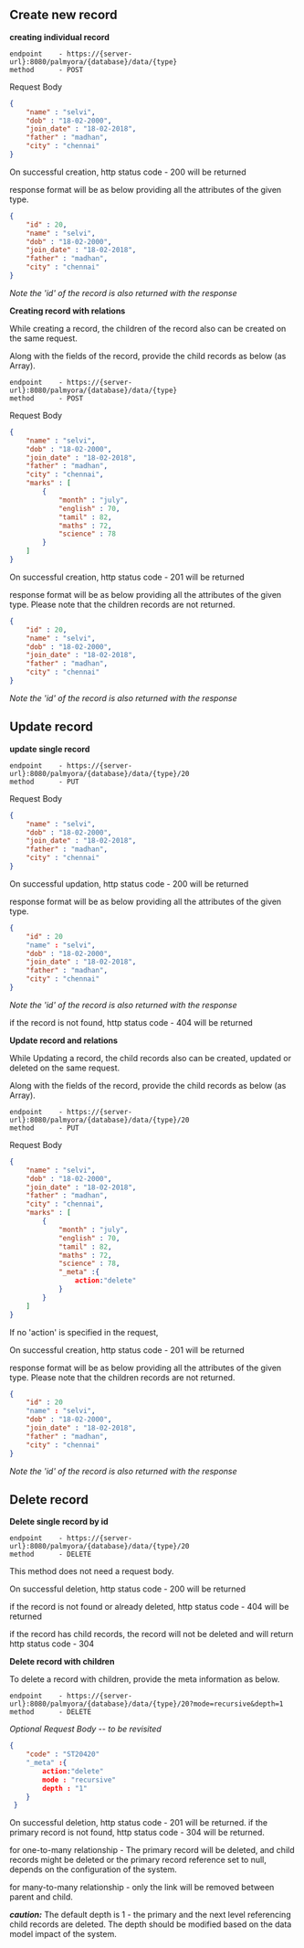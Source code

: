 
## Create new record

**creating individual record**

```
endpoint 	- https://{server-url}:8080/palmyora/{database}/data/{type}
method 		- POST
```

Request Body

```json
{
    "name" : "selvi",
    "dob" : "18-02-2000",
    "join_date" : "18-02-2018", 
    "father" : "madhan",
    "city" : "chennai"
}
```



On successful creation, http status code - 200 will be returned

response format will be as below providing all the attributes of the given type.

```json
{
    "id" : 20,
    "name" : "selvi",
    "dob" : "18-02-2000",
    "join_date" : "18-02-2018", 
    "father" : "madhan",
    "city" : "chennai"
}
```

*Note the 'id' of the record is also returned with the response*




**Creating record with relations**

While creating a record, the children of the record also can be created on the same request. 

Along with the fields of the record, provide the child records as below (as Array).

```
endpoint 	- https://{server-url}:8080/palmyora/{database}/data/{type}
method 		- POST
```

Request Body

```json
{
    "name" : "selvi",
    "dob" : "18-02-2000",
    "join_date" : "18-02-2018", 
    "father" : "madhan",
    "city" : "chennai", 
    "marks" : [
        {
            "month" : "july",
            "english" : 70,
            "tamil" : 82,
            "maths" : 72,
            "science" : 78
        }
    ]
}
```



On successful creation, http status code - 201 will be returned

response format will be as below providing all the attributes of the given type. Please note that the children records are not returned.

```json
{
    "id" : 20,
    "name" : "selvi",
    "dob" : "18-02-2000",
    "join_date" : "18-02-2018", 
    "father" : "madhan",
    "city" : "chennai"
}
```

*Note the 'id' of the record is also returned with the response*





## Update record

**update single record**

```
endpoint 	- https://{server-url}:8080/palmyora/{database}/data/{type}/20
method 		- PUT
```

Request Body

```json
{
	"name" : "selvi",
	"dob" : "18-02-2000",
	"join_date" : "18-02-2018", 
    "father" : "madhan",
    "city" : "chennai"
}
```



On successful updation, http status code - 200 will be returned

response format will be as below providing all the attributes of the given type.

```json
{
    "id" : 20
	"name" : "selvi",
	"dob" : "18-02-2000",
	"join_date" : "18-02-2018", 
    "father" : "madhan",
    "city" : "chennai"
}
```

*Note the 'id' of the record is also returned with the response*

if the record is not found, http status code - 404 will be returned



**Update record and relations**

While Updating a record, the child records also can be created, updated or deleted on the same request. 

Along with the fields of the record, provide the child records as below (as Array).

```
endpoint 	- https://{server-url}:8080/palmyora/{database}/data/{type}/20
method 		- PUT
```

Request Body

```json
{
	"name" : "selvi",
	"dob" : "18-02-2000",
	"join_date" : "18-02-2018", 
    "father" : "madhan",
    "city" : "chennai", 
    "marks" : [
        {
            "month" : "july",
        	"english" : 70,
        	"tamil" : 82,
        	"maths" : 72,
        	"science" : 78, 
            "_meta" :{
                action:"delete"
            }
        }
    ]
}
```

If no 'action' is specified in the request, 



On successful creation, http status code - 201 will be returned

response format will be as below providing all the attributes of the given type. Please note that the children records are not returned.

```json
{
    "id" : 20
	"name" : "selvi",
	"dob" : "18-02-2000",
	"join_date" : "18-02-2018", 
    "father" : "madhan",
    "city" : "chennai"
}
```

*Note the 'id' of the record is also returned with the response*





## Delete record

**Delete single record by id**

```
endpoint 	- https://{server-url}:8080/palmyora/{database}/data/{type}/20
method 		- DELETE
```

This method does not need a request body. 



On successful deletion, http status code - 200 will be returned



if the record is not found or already deleted, http status code - 404 will be returned

if the record has child records, the record will not be deleted and will return http status code - 304



**Delete record with children**

To delete a record with children, provide the meta information as below.

```
endpoint 	- https://{server-url}:8080/palmyora/{database}/data/{type}/20?mode=recursive&depth=1
method 		- DELETE
```



*Optional Request Body --  to be revisited*

```json
{
    "code" : "ST20420"
    "_meta" :{
        action:"delete"
        mode : "recursive"
        depth : "1"
    }
 }
```

On successful deletion, http status code - 201 will be returned.
if the primary record is not found, http status code - 304 will be returned.

for one-to-many relationship - The primary record will be deleted, and child records might be deleted or the primary record reference set to null, depends on the configuration of the system.

for many-to-many relationship - only the link will be removed between parent and child.



***caution:*** The default depth is 1 - the primary and the next level referencing child records are deleted. The depth should be modified based on the data model impact of the system.